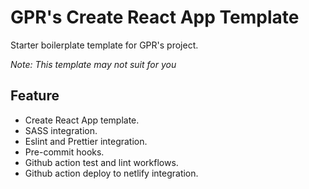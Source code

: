 # GPR's Create React App Template

Starter boilerplate template for GPR's project.

_Note: This template may not suit for you_

## Feature

- Create React App template.
- SASS integration.
- Eslint and Prettier integration.
- Pre-commit hooks.
- Github action test and lint workflows.
- Github action deploy to netlify integration.
